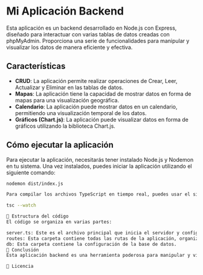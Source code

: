 # Mi Aplicación Backend

Esta aplicación es un backend desarrollado en Node.js con Express, diseñado para interactuar con varias tablas de datos creadas con phpMyAdmin. Proporciona una serie de funcionalidades para manipular y visualizar los datos de manera eficiente y efectiva.

## Características

- **CRUD**: La aplicación permite realizar operaciones de Crear, Leer, Actualizar y Eliminar en las tablas de datos.
- **Mapas**: La aplicación tiene la capacidad de mostrar datos en forma de mapas para una visualización geográfica.
- **Calendario**: La aplicación puede mostrar datos en un calendario, permitiendo una visualización temporal de los datos.
- **Gráficos (Chart.js)**: La aplicación puede visualizar datos en forma de gráficos utilizando la biblioteca Chart.js.

## Cómo ejecutar la aplicación

Para ejecutar la aplicación, necesitarás tener instalado Node.js y Nodemon en tu sistema. Una vez instalados, puedes iniciar la aplicación utilizando el siguiente comando:

```bash
nodemon dist/index.js

Para compilar los archivos TypeScript en tiempo real, puedes usar el siguiente comando:

tsc --watch

📁 Estructura del código
El código se organiza en varias partes:

server.ts: Este es el archivo principal que inicia el servidor y configura todas las rutas y middlewares.
routes: Esta carpeta contiene todas las rutas de la aplicación, organizadas por funcionalidad (producto, calendario, mapa, gráficos).
db: Esta carpeta contiene la configuración de la base de datos.
🎉 Conclusión
Esta aplicación backend es una herramienta poderosa para manipular y visualizar datos de varias tablas creadas con phpMyAdmin. Con su amplia gama de funcionalidades, es una excelente opción para cualquier proyecto que requiera una gestión de datos eficiente y efectiva.

📝 Licencia


